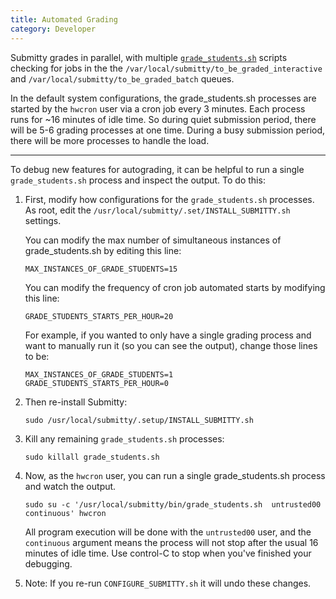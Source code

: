 ```yaml
---
title: Automated Grading
category: Developer
---
```


Submitty grades in parallel, with multiple
[`grade_students.sh`](https://github.com/Submitty/Submitty/blob/master/bin/grade_students.sh)
scripts checking for jobs in the the
`/var/local/submitty/to_be_graded_interactive` and
`/var/local/submitty/to_be_graded_batch` queues.  

In the default system configurations,
the grade_students.sh processes are started by the `hwcron` user via a
cron job every 3 minutes.  Each process runs for ~16 minutes of idle
time.  So during quiet submission period, there will be 5-6 grading
processes at one time.  During a busy submission period, there will be
more processes to handle the load.

---

To debug new features for autograding, it can be helpful to run a
single `grade_students.sh` process and inspect the output.  To do this:


1. First, modify how configurations for the `grade_students.sh` processes.
   As root, edit the `/usr/local/submitty/.set/INSTALL_SUBMITTY.sh` settings.

   You can modify the max number of simultaneous instances of
   grade_students.sh by editing this line:

   ```
   MAX_INSTANCES_OF_GRADE_STUDENTS=15
   ```

   You can modify the frequency of cron job automated starts by modifying this line:

   ```
   GRADE_STUDENTS_STARTS_PER_HOUR=20
   ```

   For example, if you wanted to only have a single grading process
   and want to manually run it (so you can see the output), change
   those lines to be:

   ```
   MAX_INSTANCES_OF_GRADE_STUDENTS=1
   GRADE_STUDENTS_STARTS_PER_HOUR=0
   ```


2. Then re-install Submitty:

   ```
   sudo /usr/local/submitty/.setup/INSTALL_SUBMITTY.sh
   ```


3. Kill any remaining `grade_students.sh` processes:

   ```
   sudo killall grade_students.sh
   ```


4. Now, as the `hwcron` user, you can run a single grade_students.sh
   process and watch the output.  

   ```
   sudo su -c '/usr/local/submitty/bin/grade_students.sh  untrusted00  continuous' hwcron
   ```

   All program execution will be done with the `untrusted00` user, and
   the `continuous` argument means the process will not stop after the
   usual 16 minutes of idle time.  Use control-C to stop when you've
   finished your debugging.


5. Note:  If you re-run `CONFIGURE_SUBMITTY.sh` it will undo these changes.
